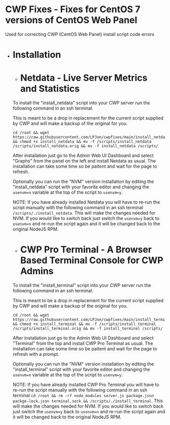 # CWP Fixes - Fixes for CentOS 7 versions of CentOS Web Panel
Used for correcting CWP (CentOS Web Panel) install script code errors
- # Installation
  - # Netdata - Live Server Metrics and Statistics
    
  To install the "install_netdata" script into your CWP server run the following command in an ssh terminal.

  This is meant to be a drop in replacement for the current script supplied by CWP and will make a backup of the original for you.
  
    ```
    cd /root && wget https://raw.githubusercontent.com/LPJon/cwpfixes/main/install_netdata && chmod +x install_netdata && mv -f /scripts/install_netdata /scripts/install_netdata.orig && mv -f install_netdata /scripts/
    ```
  After installation just go to the Admin Web UI Dashboard and select "Graphs" from the panel on the left and install Netdata as usual. The installation can take some time so be paitent and wait for the page to refresh.

  Optionally you can run the "NVM" version installation by editing the "install_netdata" script with your favorite editor and changing the  ```usenvm=n``` variable at the top of the script to ```usenvm=y```.

  NOTE: If you have already installed Netdata you will have to re-run the script manually with the following command in an ssh terminal ```/scripts/./install_netdata```. This will make the changes needed for NVM.
  If you would like to switch back just switch the ```usenvm=y``` back to ```usenvm=n``` and re-run the script again and it will be changed back to the original NodeJS RPM.

  - # CWP Pro Terminal - A Browser Based Terminal Console for CWP Admins

  To install the "install_terminal" script into your CWP server run the following command in an ssh terminal.

  This is meant to be a drop in replacement for the current script supplied by CWP and will make a backup of the original for you.
  
    ```
    cd /root && wget https://raw.githubusercontent.com/LPJon/cwpfixes/main/install_terminal && chmod +x install_terminal && mv -f /scripts/install_terminal /scripts/install_terminal.orig && mv -f install_terminal /scripts/
    ```
  After installation just go to the Admin Web UI Dashboard and select "Terminal" from the top and install CWP Pro Terminal as usual. The installation can take some time so be paitent and wait for the page to refresh with a prompt.

  Optionally you can run the "NVM" version installation by editing the "install_terminal" script with your favorite editor and changing the  ```usenvm=n``` variable at the top of the script to ```usenvm=y```.

  NOTE: If you have already installed CWP Pro Terminal you will have to re-run the script manually with the following command in an ssh terminal ```cd /root && rm -rf node_modules server.js package.json packge-lock.json terminal.sock && /scripts/./install_terminal```. This will make the changes needed for NVM.
  If you would like to switch back just switch the ```usenvm=y``` back to ```usenvm=n``` and re-run the script again and it will be changed back to the original NodeJS RPM.
